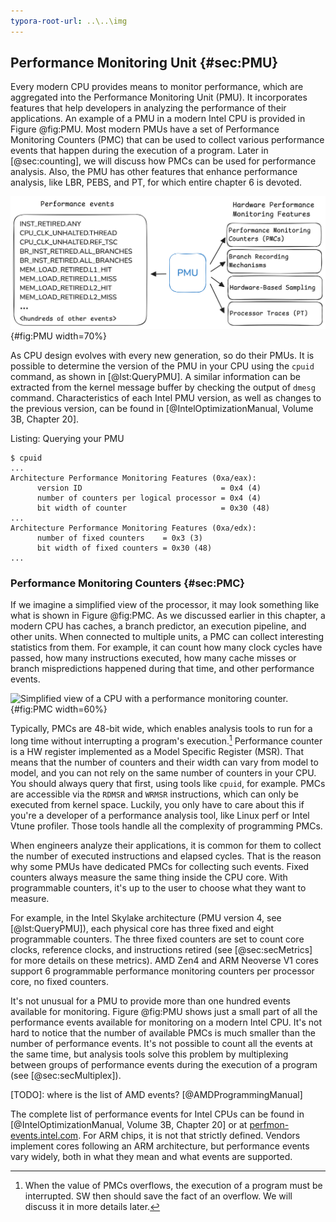 ```yaml
---
typora-root-url: ..\..\img
---
```


## Performance Monitoring Unit {#sec:PMU}

Every modern CPU provides means to monitor performance, which are aggregated into the Performance Monitoring Unit (PMU). It incorporates features that help developers in analyzing the performance of their applications. An example of a PMU in a modern Intel CPU is provided in Figure @fig:PMU. Most modern PMUs have a set of Performance Monitoring Counters (PMC) that can be used to collect various performance events that happen during the execution of a program. Later in [@sec:counting], we will discuss how PMCs can be used for performance analysis. Also, the PMU has other features that enhance performance analysis, like LBR, PEBS, and PT, for which entire chapter 6 is devoted.

![Performance Monitoring Unit of a modern Intel CPU.](../../img/uarch/PMU.png){#fig:PMU width=70%}

As CPU design evolves with every new generation, so do their PMUs. It is possible to determine the version of the PMU in your CPU using the `cpuid` command, as shown in [@lst:QueryPMU]. A similar information can be extracted from the kernel message buffer by checking the output of `dmesg` command. Characteristics of each Intel PMU version, as well as changes to the previous version, can be found in [@IntelOptimizationManual, Volume 3B, Chapter 20].

Listing: Querying your PMU

~~~~ {#lst:QueryPMU .bash}
$ cpuid
...
Architecture Performance Monitoring Features (0xa/eax):
      version ID                               = 0x4 (4)
      number of counters per logical processor = 0x4 (4)
      bit width of counter                     = 0x30 (48)
...
Architecture Performance Monitoring Features (0xa/edx):
      number of fixed counters    = 0x3 (3)
      bit width of fixed counters = 0x30 (48)
...
~~~~~~~~~~~~~~~~~~~~~~~~~~~~~~~~~~~~~~~~~~~~~~~~~

### Performance Monitoring Counters {#sec:PMC}

If we imagine a simplified view of the processor, it may look something like what is shown in Figure @fig:PMC. As we discussed earlier in this chapter, a modern CPU has caches, a branch predictor, an execution pipeline, and other units. When connected to multiple units, a PMC can collect interesting statistics from them. For example, it can count how many clock cycles have passed, how many instructions executed, how many cache misses or branch mispredictions happened during that time, and other performance events.

![Simplified view of a CPU with a performance monitoring counter.](../../img/uarch/PMC.png){#fig:PMC width=60%}

Typically, PMCs are 48-bit wide, which enables analysis tools to run for a long time without interrupting a program's execution.[^2] Performance counter is a HW register implemented as a Model Specific Register (MSR). That means that the number of counters and their width can vary from model to model, and you can not rely on the same number of counters in your CPU. You should always query that first, using tools like `cpuid`, for example. PMCs are accessible via the `RDMSR` and `WRMSR` instructions, which can only be executed from kernel space. Luckily, you only have to care about this if you're a developer of a performance analysis tool, like Linux perf or Intel Vtune profiler. Those tools handle all the complexity of programming PMCs.

When engineers analyze their applications, it is common for them to collect the number of executed instructions and elapsed cycles. That is the reason why some PMUs have dedicated PMCs for collecting such events. Fixed counters always measure the same thing inside the CPU core. With programmable counters, it's up to the user to choose what they want to measure. 

For example, in the Intel Skylake architecture (PMU version 4, see [@lst:QueryPMU]), each physical core has three fixed and eight programmable counters. The three fixed counters are set to count core clocks, reference clocks, and instructions retired (see [@sec:secMetrics] for more details on these metrics). AMD Zen4 and ARM Neoverse V1 cores support 6 programmable performance monitoring counters per processor core, no fixed counters.

It's not unusual for a PMU to provide more than one hundred events available for monitoring. Figure @fig:PMU shows just a small part of all the performance events available for monitoring on a modern Intel CPU. It's not hard to notice that the number of available PMCs is much smaller than the number of performance events. It's not possible to count all the events at the same time, but analysis tools solve this problem by multiplexing between groups of performance events during the execution of a program (see [@sec:secMultiplex]).

[TODO]: where is the list of AMD events? [@AMDProgrammingManual]

The complete list of performance events for Intel CPUs can be found in [@IntelOptimizationManual, Volume 3B, Chapter 20] or at [perfmon-events.intel.com](https://perfmon-events.intel.com/). For ARM chips, it is not that strictly defined. Vendors implement cores following an ARM architecture, but performance events vary widely, both in what they mean and what events are supported.

[^2]: When the value of PMCs overflows, the execution of a program must be interrupted. SW then should save the fact of an overflow. We will discuss it in more details later.
